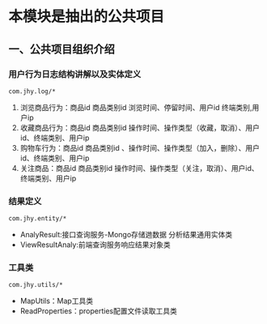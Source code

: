 # 本模块是抽出的公共项目
## 一、公共项目组织介绍
### 用户行为日志结构讲解以及实体定义
```
com.jhy.log/*
```
1. 浏览商品行为：商品id 商品类别id 浏览时间、停留时间、用户id 终端类别,用户ip
2. 收藏商品行为：商品id 商品类别id 操作时间、操作类型（收藏，取消）、用户id、终端类别、用户ip
3. 购物车行为：商品id 商品类别id 、操作时间、操作类型（加入，删除）、用户id、终端类别、用户ip
4. 关注商品：商品id 商品类别id 操作时间、操作类型（关注，取消）、用户id、终端类别、用户ip


### 结果定义
```
com.jhy.entity/*
```
- AnalyResult:接口查询服务-Mongo存储逇数据  分析结果通用实体类
- ViewResultAnaly:前端查询服务响应结果对象类

### 工具类
```
com.jhy.utils/*
```
- MapUtils：Map工具类
- ReadProperties：properties配置文件读取工具类








